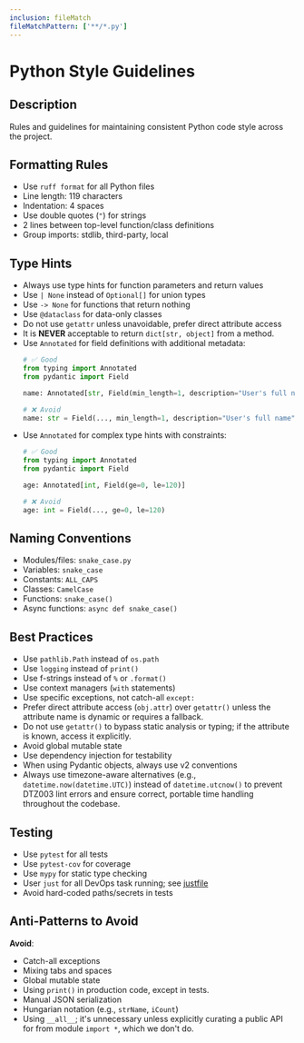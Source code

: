 ```yaml
---
inclusion: fileMatch
fileMatchPattern: ['**/*.py']
---
```


# Python Style Guidelines

## Description

Rules and guidelines for maintaining consistent Python code style across the project.

## Formatting Rules

- Use `ruff format` for all Python files
- Line length: 119 characters
- Indentation: 4 spaces
- Use double quotes (`"`) for strings
- 2 lines between top-level function/class definitions
- Group imports: stdlib, third-party, local

## Type Hints

- Always use type hints for function parameters and return values
- Use `| None` instead of `Optional[]` for union types
- Use `-> None` for functions that return nothing
- Use `@dataclass` for data-only classes
- Do not use `getattr` unless unavoidable, prefer direct attribute access
- It is **NEVER** acceptable to return `dict[str, object]` from a method.
- Use `Annotated` for field definitions with additional metadata:
  ```python
  # ✅ Good
  from typing import Annotated
  from pydantic import Field

  name: Annotated[str, Field(min_length=1, description="User's full name")]

  # ❌ Avoid
  name: str = Field(..., min_length=1, description="User's full name")
  ```
- Use `Annotated` for complex type hints with constraints:
  ```python
  # ✅ Good
  from typing import Annotated
  from pydantic import Field

  age: Annotated[int, Field(ge=0, le=120)]

  # ❌ Avoid
  age: int = Field(..., ge=0, le=120)
  ```

## Naming Conventions

- Modules/files: `snake_case.py`
- Variables: `snake_case`
- Constants: `ALL_CAPS`
- Classes: `CamelCase`
- Functions: `snake_case()`
- Async functions: `async def snake_case()`

## Best Practices

- Use `pathlib.Path` instead of `os.path`
- Use `logging` instead of `print()`
- Use f-strings instead of `%` or `.format()`
- Use context managers (`with` statements)
- Use specific exceptions, not catch-all `except:`
- Prefer direct attribute access (`obj.attr`) over `getattr()` unless the attribute name is dynamic or requires a fallback.
- Do not use `getattr()` to bypass static analysis or typing; if the attribute is known, access it explicitly.
- Avoid global mutable state
- Use dependency injection for testability
- When using Pydantic objects, always use v2 conventions
- Always use timezone-aware alternatives (e.g., `datetime.now(datetime.UTC)`) instead of `datetime.utcnow()` to prevent DTZ003 lint errors and ensure correct, portable time handling throughout the codebase.

## Testing

- Use `pytest` for all tests
- Use `pytest-cov` for coverage
- Use `mypy` for static type checking
- User `just` for all DevOps task running; see [justfile](mdc:justfile)
- Avoid hard-coded paths/secrets in tests

## Anti-Patterns to Avoid

**Avoid**:

- Catch-all exceptions
- Mixing tabs and spaces
- Global mutable state
- Using `print()` in production code, except in tests.
- Manual JSON serialization
- Hungarian notation (e.g., `strName`, `iCount`)
- Using `__all__`; it's unnecessary unless explicitly curating a public API for from module `import *`, which we don't do.
